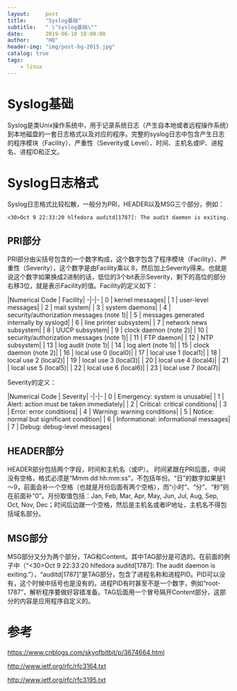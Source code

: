 ```yaml
---
layout:     post
title:      "Syslog基础"
subtitle:   " \"syslog基础\""
date:       2019-06-10 18:00:00
author:     "HQ"
header-img: "img/post-bg-2015.jpg"
catalog: true
tags:
    - linux
---
```


# Syslog基础

Syslog是类Unix操作系统中，用于记录系统日志（产生自本地或者远程操作系统）到本地磁盘的一套日志格式以及对应的程序。完整的syslog日志中包含产生日志的程序模块（Facility）、严重性（Severity或 Level）、时间、主机名或IP、进程名、进程ID和正文。


# Syslog日志格式

Syslog日志格式比较松散，一般分为PRI，HEADER以及MSG三个部分，例如：
```text
<30>Oct 9 22:33:20 hlfedora auditd[1787]: The audit daemon is exiting.
```

## PRI部分
PRI部分由尖括号包含的一个数字构成，这个数字包含了程序模块（Facility）、严重性（Severity），这个数字是由Facility乘以 8，然后加上Severity得来。也就是说这个数字如果换成2进制的话，低位的3个bit表示Severity，剩下的高位的部分右移3位，就是表示Facility的值。Facility的定义如下：

|Numerical Code |         Facility|
-|-|-
|           0   |         kernel messages|
|           1   |         user-level messages|
|           2   |         mail system|
|           3   |         system daemons|
|           4   |         security/authorization messages (note 1)|
|           5   |         messages generated internally by syslogd|
|           6   |         line printer subsystem|
|           7   |         network news subsystem|
|           8   |         UUCP subsystem|
|           9   |         clock daemon (note 2)|
|          10   |         security/authorization messages (note 1)|
|          11   |         FTP daemon|
|          12   |         NTP subsystem|
|          13   |         log audit (note 1)|
|          14   |         log alert (note 1)|
|          15   |         clock daemon (note 2)|
|          16   |         local use 0  (local0)|
|          17   |         local use 1  (local1)|
|          18   |         local use 2  (local2)|
|          19   |         local use 3  (local3)|
|          20   |         local use 4  (local4)|
|          21   |         local use 5  (local5)|
|          22   |         local use 6  (local6)|
|          23   |         local use 7  (local7)|
          

Severity的定义：


|Numerical  Code |      Severity|
-|-|-
|           0    |   Emergency: system is unusable|
|           1    |   Alert: action must be taken immediately|
|           2    |   Critical: critical conditions|
|           3    |   Error: error conditions|
|           4    |   Warning: warning conditions|
|           5    |   Notice: normal but significant condition|
|           6    |   Informational: informational messages|
|           7    |   Debug: debug-level messages|


## HEADER部分
HEADER部分包括两个字段，时间和主机名（或IP）。
时间紧跟在PRI后面，中间没有空格，格式必须是“Mmm dd hh:mm:ss”，不包括年份。“日”的数字如果是1～9，前面会补一个空格（也就是月份后面有两个空格），而“小时”、“分”、“秒”则在前面补“0”。月份取值包括：Jan, Feb, Mar, Apr, May, Jun, Jul, Aug, Sep, Oct, Nov, Dec；时间后边跟一个空格，然后是主机名或者IP地址，主机名不得包括域名部分。

## MSG部分
MSG部分又分为两个部分，TAG和Content。其中TAG部分是可选的。在前面的例子中（“<30>Oct 9 22:33:20 hlfedora auditd[1787]: The audit daemon is exiting.”），“auditd[1787]”是TAG部分，包含了进程名称和进程PID。PID可以没有，这个时候中括号也是没有的。进程PID有时甚至不是一个数字，例如“root-1787”，解析程序要做好容错准备。TAG后面用一个冒号隔开Content部分，这部分的内容是应用程序自定义的。



# 参考
https://www.cnblogs.com/skyofbitbit/p/3674664.html

http://www.ietf.org/rfc/rfc3164.txt

http://www.ietf.org/rfc/rfc3195.txt